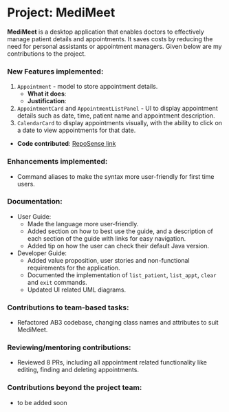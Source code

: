 # Project: MediMeet

**MediMeet** is a desktop application that enables doctors to effectively manage patient details and appointments. It saves costs by reducing the need for personal assistants or appointment managers.
Given below are my contributions to the project.

### New Features implemented:
1. `Appointment` - model to store appointment details.
   * **What it does**: 
   * **Justification**:
2. `AppointmentCard` and `AppointmentListPanel` - UI to display appointment details such as date, time, patient name and appointment description.
3. `CalendarCard` to display appointments visually, with the ability to click on a date to view appointments for that date.

* **Code contributed**: [RepoSense link](https://nus-cs2103-ay2223s2.github.io/tp-dashboard/?search=Jayanth-Balasubramanian&sort=groupTitle&sortWithin=title&timeframe=commit&mergegroup=&groupSelect=groupByRepos&breakdown=true&checkedFileTypes=docs~functional-code~test-code~other&since=2023-02-17&tabOpen=true&tabType=authorship&tabAuthor=Jayanth-Balasubramanian&tabRepo=AY2223S2-CS2103T-W12-4%2Ftp%5Bmaster%5D&authorshipIsMergeGroup=false&authorshipFileTypes=&authorshipIsBinaryFileTypeChecked=false&authorshipIsIgnoredFilesChecked=false)

### Enhancements implemented:
* Command aliases to make the syntax more user-friendly for first time users.

### Documentation:
* User Guide:
  * Made the language more user-friendly.
  * Added section on how to best use the guide, and a description of each section of the guide with links for easy navigation.
  * Added tip on how the user can check their default Java version.
* Developer Guide:
  * Added value proposition, user stories and non-functional requirements for the application.
  * Documented the implementation of `list_patient`, `list_appt`, `clear` and `exit` commands.
  * Updated UI related UML diagrams.

### Contributions to team-based tasks:
* Refactored AB3 codebase, changing class names and attributes to suit MediMeet.

### Reviewing/mentoring contributions:
* Reviewed 8 PRs, including all appointment related functionality like editing, finding and deleting appointments.

### Contributions beyond the project team:
* to be added soon
